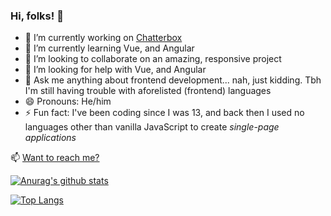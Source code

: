 ﻿### Hi, folks! 👋




- 🔭 I’m currently working on [Chatterbox](https://abbaskhurram255.github.io/Chatterbox/)
- 🌱 I’m currently learning Vue, and Angular
- 👯 I’m looking to collaborate on an amazing, responsive project
- 🤔 I’m looking for help with Vue, and Angular
- 💬 Ask me anything about frontend development... nah, just kidding. Tbh I'm still having trouble with aforelisted (frontend) languages
- 😄 Pronouns: He/him
- ⚡ Fun fact: I've been coding since I was 13, and back then I used no languages other than vanilla JavaScript to create <em>single-page applications</em>

📫 [Want to reach me?](https://abbaskhurram255.github.io/Portfolio/#contact)
&nbsp;

[![Anurag's github stats](https://github-readme-stats.vercel.app/api?username=abbaskhurram255&count_private=true&hide=stars,issues&show_icons=true&theme=react)](https://github.com/anuraghazra/github-readme-stats)

[![Top Langs](https://github-readme-stats.vercel.app/api/top-langs/?username=anuraghazra&layout=compact&theme=react)](https://github.com/anuraghazra/github-readme-stats)
